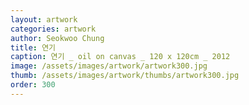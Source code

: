 ```yaml
---
layout: artwork
categories: artwork
author: Seokwoo Chung
title: 연기
caption: 연기 _ oil on canvas _ 120 x 120cm _ 2012
image: /assets/images/artwork/artwork300.jpg
thumb: /assets/images/artwork/thumbs/artwork300.jpg
order: 300
---
```

